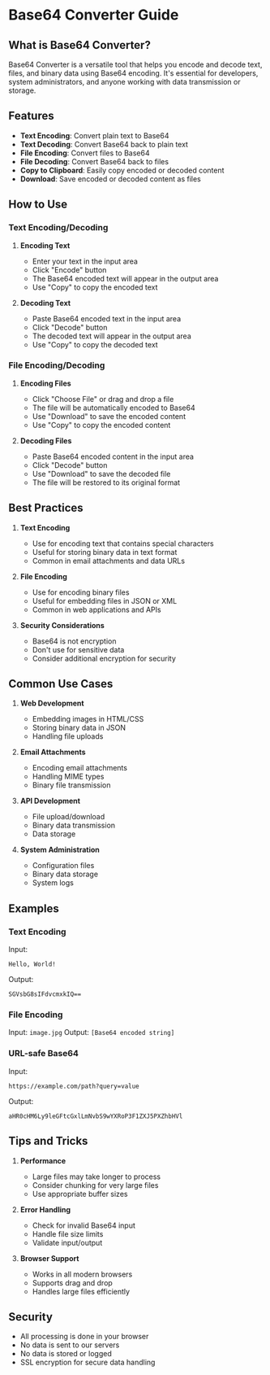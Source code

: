 # Base64 Converter Guide

## What is Base64 Converter?

Base64 Converter is a versatile tool that helps you encode and decode text, files, and binary data using Base64 encoding. It's essential for developers, system administrators, and anyone working with data transmission or storage.

## Features

- **Text Encoding**: Convert plain text to Base64
- **Text Decoding**: Convert Base64 back to plain text
- **File Encoding**: Convert files to Base64
- **File Decoding**: Convert Base64 back to files
- **Copy to Clipboard**: Easily copy encoded or decoded content
- **Download**: Save encoded or decoded content as files

## How to Use

### Text Encoding/Decoding

1. **Encoding Text**
   - Enter your text in the input area
   - Click "Encode" button
   - The Base64 encoded text will appear in the output area
   - Use "Copy" to copy the encoded text

2. **Decoding Text**
   - Paste Base64 encoded text in the input area
   - Click "Decode" button
   - The decoded text will appear in the output area
   - Use "Copy" to copy the decoded text

### File Encoding/Decoding

1. **Encoding Files**
   - Click "Choose File" or drag and drop a file
   - The file will be automatically encoded to Base64
   - Use "Download" to save the encoded content
   - Use "Copy" to copy the encoded content

2. **Decoding Files**
   - Paste Base64 encoded content in the input area
   - Click "Decode" button
   - Use "Download" to save the decoded file
   - The file will be restored to its original format

## Best Practices

1. **Text Encoding**
   - Use for encoding text that contains special characters
   - Useful for storing binary data in text format
   - Common in email attachments and data URLs

2. **File Encoding**
   - Use for encoding binary files
   - Useful for embedding files in JSON or XML
   - Common in web applications and APIs

3. **Security Considerations**
   - Base64 is not encryption
   - Don't use for sensitive data
   - Consider additional encryption for security

## Common Use Cases

1. **Web Development**
   - Embedding images in HTML/CSS
   - Storing binary data in JSON
   - Handling file uploads

2. **Email Attachments**
   - Encoding email attachments
   - Handling MIME types
   - Binary file transmission

3. **API Development**
   - File upload/download
   - Binary data transmission
   - Data storage

4. **System Administration**
   - Configuration files
   - Binary data storage
   - System logs

## Examples

### Text Encoding
Input:
```
Hello, World!
```

Output:
```
SGVsbG8sIFdvcmxkIQ==
```

### File Encoding
Input: `image.jpg`
Output: `[Base64 encoded string]`

### URL-safe Base64
Input:
```
https://example.com/path?query=value
```

Output:
```
aHR0cHM6Ly9leGFtcGxlLmNvbS9wYXRoP3F1ZXJ5PXZhbHVl
```

## Tips and Tricks

1. **Performance**
   - Large files may take longer to process
   - Consider chunking for very large files
   - Use appropriate buffer sizes

2. **Error Handling**
   - Check for invalid Base64 input
   - Handle file size limits
   - Validate input/output

3. **Browser Support**
   - Works in all modern browsers
   - Supports drag and drop
   - Handles large files efficiently

## Security

- All processing is done in your browser
- No data is sent to our servers
- No data is stored or logged
- SSL encryption for secure data handling 